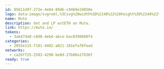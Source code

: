 ```yaml
---
id: 85611d97-272e-4e64-89db-c9469e24050e
logo: data:image/svg+xml,%3Csvg%20width%3D%2248%22%20height%3D%2248%22%20viewBox%3D%220%200%2048%2048%22%20fill%3D%22none%22%20xmlns%3D%22http%3A%2F%2Fwww.w3.org%2F2000%2Fsvg%22%3E%0A%3Cg%20clip-path%3D%22url(%23clip0_14627_3253)%22%3E%0A%3Cpath%20d%3D%22M24%2048C37.2552%2048%2048%2037.2552%2048%2024C48%2010.7448%2037.2552%200%2024%200C10.7448%200%200%2010.7448%200%2024C0%2037.2552%2010.7448%2048%2024%2048Z%22%20fill%3D%22%23000206%22%2F%3E%0A%3C%2Fg%3E%0A%3Cg%20clip-path%3D%22url(%23clip1_14627_3253)%22%3E%0A%3Cpath%20d%3D%22M33.3442%2035C34.811%2035%2036%2033.8094%2036%2032.3407C36%2030.872%2034.811%2029.6814%2033.3442%2029.6814C31.8775%2029.6814%2030.6885%2030.872%2030.6885%2032.3407C30.6885%2033.8094%2031.8775%2035%2033.3442%2035Z%22%20fill%3D%22%2354B8F9%22%2F%3E%0A%3Cpath%20d%3D%22M35.7494%2027.8266H31.3445V20.4416C31.3445%2020.4416%2031.3199%2020.4342%2031.3101%2020.4317C31.288%2020.4834%2031.2609%2020.5351%2031.2413%2020.5867C29.4503%2025.1919%2027.6569%2029.7946%2025.8708%2034.3998C25.8168%2034.5424%2025.7529%2034.5941%2025.5932%2034.5941C24.4533%2034.5843%2023.3133%2034.5867%2022.1709%2034.5941C22.0235%2034.5941%2021.9548%2034.5572%2021.9007%2034.4145C20.1146%2029.8093%2018.3212%2025.2066%2016.5302%2020.6015C16.5081%2020.5449%2016.4836%2020.4883%2016.432%2020.4367V34.5793H12V13.0025C12.0712%2013.0025%2012.1327%2013.0025%2012.1941%2013.0025C14.0588%2013.0025%2015.9234%2013.0049%2017.7881%2013C17.9306%2013%2017.992%2013.0443%2018.0436%2013.1771C20.009%2018.2768%2021.9818%2023.3739%2023.9521%2028.4711C23.9767%2028.5351%2024.0012%2028.5966%2024.0381%2028.6851C24.2322%2028.1636%2024.4189%2027.6642%2024.6031%2027.1673C26.345%2022.4982%2028.0868%2017.8266%2029.8286%2013.1574C29.863%2013.0689%2029.8827%2013.0025%2030.008%2013.0025C31.8948%2013.0074%2033.784%2013.0049%2035.6708%2013.0074C35.6929%2013.0074%2035.715%2013.0123%2035.7494%2013.0148V27.829V27.8266Z%22%20fill%3D%22white%22%2F%3E%0A%3C%2Fg%3E%0A%3Cdefs%3E%0A%3CclipPath%20id%3D%22clip0_14627_3253%22%3E%0A%3Crect%20width%3D%2248%22%20height%3D%2248%22%20fill%3D%22white%22%2F%3E%0A%3C%2FclipPath%3E%0A%3CclipPath%20id%3D%22clip1_14627_3253%22%3E%0A%3Crect%20width%3D%2224%22%20height%3D%2222%22%20fill%3D%22white%22%20transform%3D%22translate(12%2013)%22%2F%3E%0A%3C%2FclipPath%3E%0A%3C%2Fdefs%3E%0A%3C%2Fsvg%3E%0A
name: Mute
description: Get and LP wstETH on Mute.
link: https://mute.io/
tokens:
  - 3a647da0-c0d8-4ebd-abce-bac0390880f4
categories:
  - 2055e115-f181-4402-a021-181efaf0fead
networks:
  - ca2bff25-2583-4290-be8d-27b00a1f836f
ready: true
---
```

